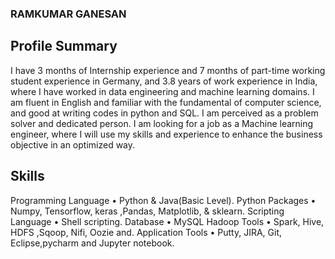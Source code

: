 ### RAMKUMAR GANESAN

## Profile Summary

I have 3 months of Internship experience and 7 months of part-time working student experience in Germany, and 3.8 years of work experience in India, where I have worked in data engineering and machine learning domains. I am fluent in English and familiar with the fundamental of computer science, and good at writing codes in python and SQL. I am perceived as a problem solver and dedicated person. I am looking for a job as a Machine learning engineer, where I will use my skills and experience to enhance the business objective in an optimized way.

## Skills

Programming Language   • Python & Java(Basic Level).
Python Packages		     • Numpy, Tensorflow, keras ,Pandas, Matplotlib, & sklearn.
Scripting Language	   • Shell scripting.
Database    		       • MySQL
Hadoop Tools   		     • Spark, Hive, HDFS ,Sqoop, Nifi, Oozie and.
Application Tools      • Putty, JIRA, Git, Eclipse,pycharm and Jupyter notebook.
